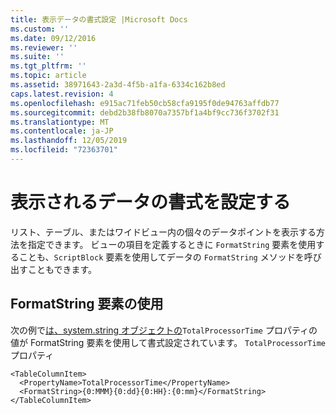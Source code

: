```yaml
---
title: 表示データの書式設定 |Microsoft Docs
ms.custom: ''
ms.date: 09/12/2016
ms.reviewer: ''
ms.suite: ''
ms.tgt_pltfrm: ''
ms.topic: article
ms.assetid: 38971643-2a3d-4f5b-a1fa-6334c162b8ed
caps.latest.revision: 4
ms.openlocfilehash: e915ac71feb50cb58cfa9195f0de94763affdb77
ms.sourcegitcommit: debd2b38fb8070a7357bf1a4bf9cc736f3702f31
ms.translationtype: MT
ms.contentlocale: ja-JP
ms.lasthandoff: 12/05/2019
ms.locfileid: "72363701"
---
```

# <a name="formatting-displayed-data"></a>表示されるデータの書式を設定する

リスト、テーブル、またはワイドビュー内の個々のデータポイントを表示する方法を指定できます。 ビューの項目を定義するときに `FormatString` 要素を使用することも、`ScriptBlock` 要素を使用してデータの `FormatString` メソッドを呼び出すこともできます。

## <a name="using-the-formatstring-element"></a>FormatString 要素の使用

次の例で[は、system.string オブジェクトの](/dotnet/api/System.Diagnostics.Process)`TotalProcessorTime` プロパティの値が FormatString 要素を使用して書式設定されています。 `TotalProcessorTime` プロパティ

```
<TableColumnItem>
  <PropertyName>TotalProcessorTime</PropertyName>
  <FormatString>{0:MMM}{0:dd}{0:HH}:{0:mm}</FormatString>
</TableColumnItem>
```




